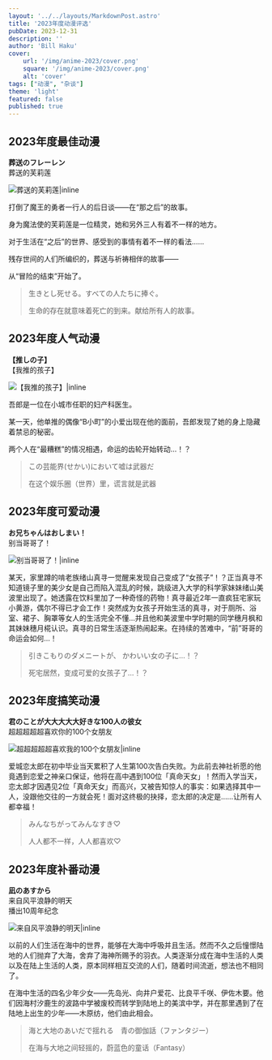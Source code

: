 ```yaml
---
layout: '../../layouts/MarkdownPost.astro'
title: '2023年度动漫评选'
pubDate: 2023-12-31
description: ''
author: 'Bill Haku'
cover:
    url: '/img/anime-2023/cover.png'
    square: '/img/anime-2023/cover.png'
    alt: 'cover'
tags: ["动漫", "杂谈"]
theme: 'light'
featured: false
published: true
---
```


## 2023年度最佳动漫

**葬送のフレーレン**</br>葬送的芙莉莲

![葬送的芙莉莲|inline](https://www.themoviedb.org/t/p/w1280/dDRiOkCBCkd7w6ysMFr39G16opQ.jpg)

打倒了魔王的勇者一行人的后日谈——在“那之后”的故事。

身为魔法使的芙莉莲是一位精灵，她和另外三人有着不一样的地方。

对于生活在“之后”的世界、感受到的事情有着不一样的看法……

残存世间的人们所编织的，葬送与祈祷相伴的故事——

从“冒险的结束”开始了。

> 生きとし死せる。すべての人たちに捧ぐ。
>
> 生命的存在就意味着死亡的到来。献给所有人的故事。


## 2023年度人气动漫

**【推しの子】**</br>【我推的孩子】

![【我推的孩子】|inline](https://www.themoviedb.org/t/p/w1280/ozJvrtYnLDz0wpOTx61Qs5t3ZEJ.jpg)

吾郎是一位在小城市任职的妇产科医生。

某一天，他单推的偶像“B小町”的小爱出现在他的面前，吾郎发现了她的身上隐藏着禁忌的秘密。

两个人在“最糟糕”的情况相遇，命运的齿轮开始转动…！？

> この芸能界(せかい)において嘘は武器だ
>
> 在这个娱乐圈（世界）里，谎言就是武器

## 2023年度可爱动漫

**お兄ちゃんはおしまい！**</br>别当哥哥了！

![别当哥哥了！|inline](https://www.themoviedb.org/t/p/w1280/s10vVsaJJpADsY4G2nFnL8H8AY8.jpg)

某天，家里蹲的啃老族绪山真寻一觉醒来发现自己变成了“女孩子”！？正当真寻不知道镜子里的美少女是自己而陷入混乱的时候，跳级进入大学的科学家妹妹绪山美波里出现了。她透露在饮料里加了一种奇怪的药物！真寻最近2年一直疯狂宅家玩小黄游，偶尔不得已才会工作！突然成为女孩子开始生活的真寻，对于厕所、浴室、裙子、胸罩等女人的生活完全不懂…并且他和美波里中学时期的同学穗月枫和其妹妹穗月椛认识。真寻的日常生活逐渐热闹起来。在持续的苦难中，“前”哥哥的命运会如何...！

> 引きこもりのダメニートが、 かわいい女の子に…！？
>
> 死宅居然，变成可爱的女孩子了…！？

## 2023年度搞笑动漫

**君のことが大大大大大好きな100人の彼女**</br>超超超超超喜欢你的100个女朋友

![超超超超超喜欢我的100个女朋友|inline](https://www.themoviedb.org/t/p/w1280/fOfFcOays1whjqBOEkEznVgyhVi.jpg)

爱城恋太郎在初中毕业当天累积了人生第100次告白失败。为此前去神社祈愿的他竟遇到恋爱之神亲口保证，他将在高中遇到100位「真命天女」！然而入学当天，恋太郎才因遇见2位「真命天女」而高兴，又被告知惊人的事实：如果选择其中一人，没跟他交往的一方就会死！面对这终极的抉择，恋太郎的决定是……让所有人都幸福！

> みんなちがってみんなすき♡
>
> 人人都不一样，人人都喜欢♡

## 2023年度补番动漫

**凪のあすから**</br>来自风平浪静的明天</br>播出10周年纪念

![来自风平浪静的明天|inline](https://www.themoviedb.org/t/p/w1280/iKFay6wgUdVuFGr3xVJNRdCmNg6.jpg)

以前的人们生活在海中的世界，能够在大海中呼吸并且生活。然而不久之后憧憬陆地的人们抛弃了大海，舍弃了海神所赐予的羽衣。人类逐渐分成在海中生活的人类以及在陆上生活的人类，原本同样相互交流的人们，随着时间流逝，想法也不相同了。

在海中生活的四名少年少女——先岛光、向井户爱花、比良平千咲、伊佐木要。他们因海村汐鹿生的波路中学被废校而转学到陆地上的美滨中学，并在那里遇到了在陆地上出生的少年——木原纺，他们由此相会。

> 海と大地のあいだで揺れる　青の御伽話（ファンタジー）
>
> 在海与大地之间轻摇的，蔚蓝色的童话（Fantasy）
